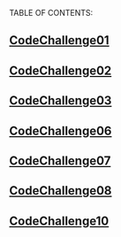 TABLE OF CONTENTS:


## [CodeChallenge01](python/401CodeChallenge/CodeChallenge01)
## [CodeChallenge02](python/401CodeChallenge/CodeChallenge02)
## [CodeChallenge03](python/401CodeChallenge/CodeChallenge03)
## [CodeChallenge06](python/401CodeChallenge/CodeChallenge06/README.md)
## [CodeChallenge07](python/401CodeChallenge/CodeChallenge07/README.md)
## [CodeChallenge08](python/401CodeChallenge/CodeChallenge08/README.md)
## [CodeChallenge10](python/401CodeChallenge/CodeChallenge10/README.md)
